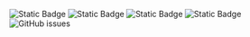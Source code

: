 ![Static Badge](https://img.shields.io/badge/blacklists-60-000000) ![Static Badge](https://img.shields.io/badge/blacklisted-2973958-cc0000) ![Static Badge](https://img.shields.io/badge/whitelisted-2242-00CC00) ![Static Badge](https://img.shields.io/badge/streaming_blacklist-28106-000000) ![GitHub issues](https://img.shields.io/github/issues/fabriziosalmi/blacklists)
